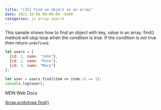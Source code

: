 ```yaml
---
title: "[JS] Find an object in an array"
date: 2021-10-08 08:00:00 -0400
categories: js array search
---
```


This sample shows how to find an object with key, value in an array.
find() method will stop loop when the condition is true.
If the condition is not true then return `undefined`.

```js
let users = [
  {id: 1, name: "John"},
  {id: 2, name: "Pete"},
  {id: 3, name: "Mary"}
];

let user = users.find(item => item.id == 1);
console.log(user);
```

MDN Web Docs

<a href="https://developer.mozilla.org/en-US/docs/Web/JavaScript/Reference/Global_Objects/Array/find" target="_blank">Array.prototype.find()</a>